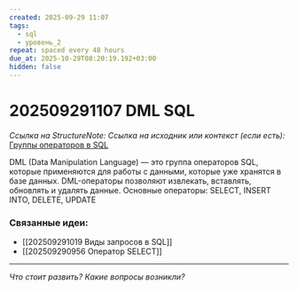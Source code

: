```yaml
---
created: 2025-09-29 11:07
tags:
  - sql
  - уровень_2
repeat: spaced every 48 hours
due_at: 2025-10-29T08:20:19.192+03:00
hidden: false
---
```

# 202509291107 DML SQL

*Ссылка на StructureNote:*
*Ссылка на исходник или контекст (если есть):* [Группы операторов в SQL](https://gitverse.ru/blog/articles/data/513-gruppy-operatorov-v-sql-ddl-dml-dcl-i-tcl)

DML (Data Manipulation Language) — это группа операторов SQL, которые применяются для работы с данными, которые уже хранятся в базе данных. DML-операторы позволяют извлекать, вставлять, обновлять и удалять данные. Основные операторы: SELECT, INSERT INTO, DELETE, UPDATE

### Связанные идеи:

* [[202509291019 Виды запросов в SQL]]
* [[202509290956 Оператор SELECT]]

---

*Что стоит развить? Какие вопросы возникли?*

